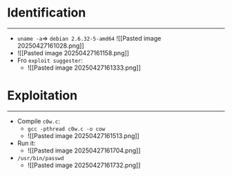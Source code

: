 # Identification
---
- `uname -a`=> `debian 2.6.32-5-amd64`
![[Pasted image 20250427161028.png]]
- ![[Pasted image 20250427161158.png]]
- Fro `exploit suggester`:
	- ![[Pasted image 20250427161333.png]]

# Exploitation
---
- Compile `c0w.c`:
	- `gcc -pthread c0w.c -o cow`
	- ![[Pasted image 20250427161513.png]]
- Run it:
	- ![[Pasted image 20250427161704.png]]
- `/usr/bin/passwd`
	- ![[Pasted image 20250427161732.png]]